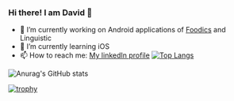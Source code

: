 ### Hi there! I am David 👋

- 🔭 I’m currently working on Android applications of [Foodics](https://www.linkedin.com/company/foodics/) and Linguistic
- 🌱 I’m currently learning iOS
- 📫 How to reach me: [My linkedIn profile](https://www.linkedin.com/company/foodics/)
[![Top Langs](https://github-readme-stats.vercel.app/api/top-langs/?username=DavidIbrahim&layout=compact&theme=dracula)](https://github.com/anuraghazra/github-readme-stats)

![Anurag's GitHub stats](https://github-readme-stats.vercel.app/api?username=DavidIbrahim&show_icons=true&theme=dracula)<br>

[![trophy](https://github-profile-trophy.vercel.app/?username=DavidIbrahim&theme=onedark)](https://github.com/ryo-ma/github-profile-trophy)


